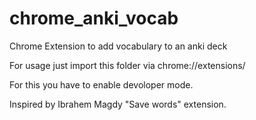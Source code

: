 # chrome_anki_vocab

Chrome Extension to add vocabulary to an anki deck

For usage just import this folder via chrome://extensions/ 

For this you have to enable devoloper mode.


Inspired by Ibrahem Magdy "Save words" extension.
